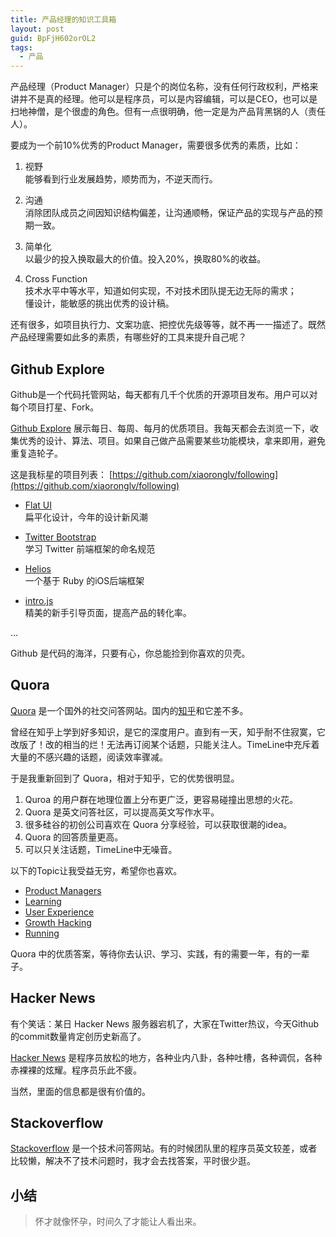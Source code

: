 ```yaml
---
title: 产品经理的知识工具箱
layout: post
guid: BpFjH602orOL2
tags:
  - 产品
---
```


产品经理（Product Manager）只是个的岗位名称，没有任何行政权利，严格来讲并不是真的经理。他可以是程序员，可以是内容编辑，可以是CEO，也可以是扫地神僧，是个很虚的角色。但有一点很明确，他一定是为产品背黑锅的人（责任人）。

要成为一个前10%优秀的Product Manager，需要很多优秀的素质，比如：

1. 视野  
	能够看到行业发展趋势，顺势而为，不逆天而行。
	
2. 沟通  
	消除团队成员之间因知识结构偏差，让沟通顺畅，保证产品的实现与产品的预期一致。

3. 简单化  
	以最少的投入换取最大的价值。投入20%，换取80%的收益。
	
4. Cross Function  
	技术水平中等水平，知道如何实现，不对技术团队提无边无际的需求；  
	懂设计，能敏感的挑出优秀的设计稿。

还有很多，如项目执行力、文案功底、把控优先级等等，就不再一一描述了。既然产品经理需要如此多的素质，有哪些好的工具来提升自己呢？

## Github Explore

Github是一个代码托管网站，每天都有几千个优质的开源项目发布。用户可以对每个项目打星、Fork。

[Github Explore](https://github.com/explore) 展示每日、每周、每月的优质项目。我每天都会去浏览一下，收集优秀的设计、算法、项目。如果自己做产品需要某些功能模块，拿来即用，避免重复造轮子。

这是我标星的项目列表： [https://github.com/xiaoronglv/following](https://github.com/xiaoronglv/following)

* [Flat UI](https://github.com/designmodo/Flat-UI)  
	扁平化设计，今年的设计新风潮
	
* [Twitter Bootstrap](https://github.com/twitter/bootstrap)  
	学习 Twitter 前端框架的命名规范

* [Helios](https://github.com/helios-framework/helios)  
	一个基于 Ruby 的iOS后端框架

* [intro.js](https://github.com/usablica/intro.js)  
	精美的新手引导页面，提高产品的转化率。
	
…

Github 是代码的海洋，只要有心，你总能捡到你喜欢的贝壳。


## Quora

[Quora](http://www.quora.com) 是一个国外的社交问答网站。国内的[知乎](http://www.zhihu.com)和它差不多。

曾经在知乎上学到好多知识，是它的深度用户。直到有一天，知乎耐不住寂寞，它改版了！改的相当的烂！无法再订阅某个话题，只能关注人。TimeLine中充斥着大量的不感兴趣的话题，阅读效率骤减。

于是我重新回到了 Quora，相对于知乎，它的优势很明显。

1. Quroa 的用户群在地理位置上分布更广泛，更容易碰撞出思想的火花。
2. Quora 是英文问答社区，可以提高英文写作水平。
3. 很多硅谷的初创公司喜欢在 Quora 分享经验，可以获取很潮的idea。
4. Quora 的回答质量更高。
5. 可以只关注话题，TimeLine中无噪音。

以下的Topic让我受益无穷，希望你也喜欢。

* [Product Managers](http://www.quora.com/Product-Managers)
* [Learning](http://www.quora.com/Learning)
* [User Experience](http://www.quora.com/User-Experience)
* [Growth Hacking](http://www.quora.com/Growth-Hacking)
* [Running](http://www.quora.com/Running)

Quora 中的优质答案，等待你去认识、学习、实践，有的需要一年，有的一辈子。

## Hacker News

有个笑话：某日 Hacker News 服务器宕机了，大家在Twitter热议，今天Github的commit数量肯定创历史新高了。

[Hacker News](https://news.ycombinator.com)  是程序员放松的地方，各种业内八卦，各种吐槽，各种调侃，各种赤裸裸的炫耀。程序员乐此不疲。

当然，里面的信息都是很有价值的。


## Stackoverflow

[Stackoverflow](http://stackoverflow.com) 是一个技术问答网站。有的时候团队里的程序员英文较差，或者比较懒，解决不了技术问题时，我才会去找答案，平时很少逛。


## 小结

> 怀才就像怀孕，时间久了才能让人看出来。

